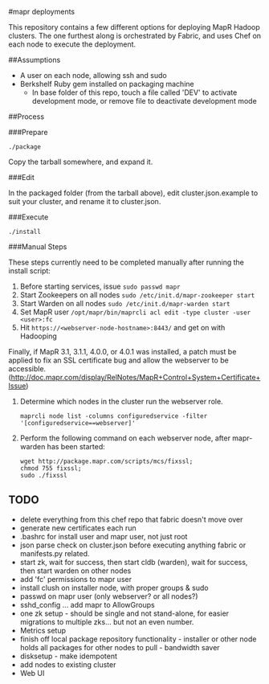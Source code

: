 #mapr deployments


This repository contains a few different options for deploying MapR Hadoop clusters.  The one furthest along is orchestrated by Fabric, and uses Chef on each node to execute the deployment.

##Assumptions

* A user on each node, allowing ssh and sudo
* Berkshelf Ruby gem installed on packaging machine
  * In base folder of this repo, touch a file called 'DEV' to activate development mode, or remove file to deactivate development mode

##Process

###Prepare

    ./package
Copy the tarball somewhere, and expand it.

###Edit

In the packaged folder (from the tarball above), edit cluster.json.example to suit your cluster, and rename it to cluster.json.

###Execute

    ./install

###Manual Steps

These steps currently need to be completed manually after running the install script:

1. Before starting services, issue ```sudo passwd mapr```
2. Start Zookeepers on all nodes ```sudo /etc/init.d/mapr-zookeeper start```
3. Start Warden on all nodes ```sudo /etc/init.d/mapr-warden start```
4. Set MapR user ```/opt/mapr/bin/maprcli acl edit -type cluster -user <user>:fc```
5. Hit ```https://<webserver-node-hostname>:8443/``` and get on with Hadooping

Finally, if MapR 3.1, 3.1.1, 4.0.0, or 4.0.1 was installed, a patch must be applied to fix an SSL certificate bug and allow the webserver to be accessible.
(http://doc.mapr.com/display/RelNotes/MapR+Control+System+Certificate+Issue)

1. Determine which nodes in the cluster run the webserver role.

    ```maprcli node list -columns configuredservice -filter '[configuredservice==webserver]'```

2. Perform the following command on each webserver node, after mapr-warden has been started: 

    ```
    wget http://package.mapr.com/scripts/mcs/fixssl; 
    chmod 755 fixssl; 
    sudo ./fixssl
    ```


## TODO

* delete everything from this chef repo that fabric doesn't move over
* generate new certificates each run
* .bashrc for install user and mapr user, not just root
* json parse check on cluster.json before executing anything fabric or manifests.py related.
* start zk, wait for success, then start cldb (warden), wait for success, then start warden on other nodes
* add 'fc' permissions to mapr user
* install clush on installer node, with proper groups & sudo
* passwd on mapr user (only webserver?  or all nodes?)
* sshd_config ... add mapr to AllowGroups
* one zk setup - should be single and not stand-alone, for easier migrations to multiple zks... but not an even number.
* Metrics setup
* finish off local package repository functionality - installer or other node holds all packages for other nodes to pull - bandwidth saver
* disksetup - make idempotent
* add nodes to existing cluster
* Web UI
